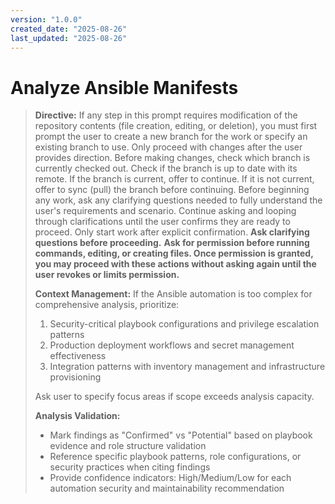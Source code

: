 ```yaml
---
version: "1.0.0"
created_date: "2025-08-26"
last_updated: "2025-08-26"
---
```


# Analyze Ansible Manifests

> **Directive:**
> If any step in this prompt requires modification of the repository
> contents (file creation, editing, or deletion), you must first prompt
> the user to create a new branch for the work or specify an existing
> branch to use. Only proceed with changes after the user provides
> direction.
> Before making changes, check which branch is currently checked out.
> Check if the branch is up to date with its remote. If the branch is
> current, offer to continue. If it is not current, offer to sync (pull)
> the branch before continuing.
> Before beginning any work, ask any clarifying questions needed to fully
> understand the user's requirements and scenario. Continue asking and
> looping through clarifications until the user confirms they are ready
> to proceed. Only start work after explicit confirmation.
> **Ask clarifying questions before proceeding.**
> **Ask for permission before running commands, editing, or creating files.
> Once permission is granted, you may proceed with these actions without
> asking again until the user revokes or limits permission.**
>
> **Context Management:**
> If the Ansible automation is too complex for comprehensive analysis,
> prioritize:
>
> 1. Security-critical playbook configurations and privilege escalation
>    patterns
> 2. Production deployment workflows and secret management effectiveness
> 3. Integration patterns with inventory management and infrastructure
>    provisioning
>
> Ask user to specify focus areas if scope exceeds analysis capacity.
>
> **Analysis Validation:**
>
> - Mark findings as "Confirmed" vs "Potential" based on playbook
>   evidence and role structure validation
> - Reference specific playbook patterns, role configurations, or
>   security practices when citing findings
> - Provide confidence indicators: High/Medium/Low for each automation
>   security and maintainability recommendation
